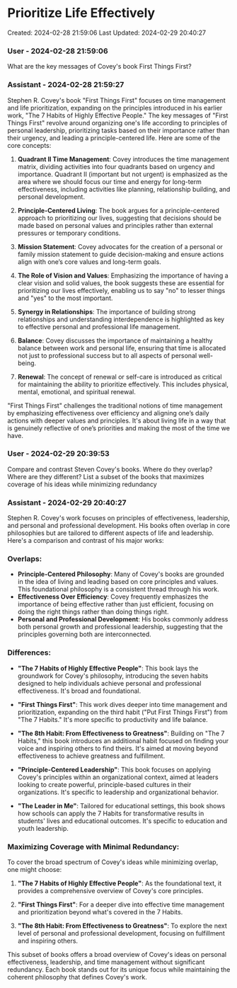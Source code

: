 # Prioritize Life Effectively

Created: 2024-02-28 21:59:06
Last Updated: 2024-02-29 20:40:27

### User - 2024-02-28 21:59:06

What are the key messages of Covey's book First Things First?

### Assistant - 2024-02-28 21:59:27

Stephen R. Covey's book "First Things First" focuses on time management and life prioritization, expanding on the principles introduced in his earlier work, "The 7 Habits of Highly Effective People." The key messages of "First Things First" revolve around organizing one's life according to principles of personal leadership, prioritizing tasks based on their importance rather than their urgency, and leading a principle-centered life. Here are some of the core concepts:

1. **Quadrant II Time Management**: Covey introduces the time management matrix, dividing activities into four quadrants based on urgency and importance. Quadrant II (important but not urgent) is emphasized as the area where we should focus our time and energy for long-term effectiveness, including activities like planning, relationship building, and personal development.

2. **Principle-Centered Living**: The book argues for a principle-centered approach to prioritizing our lives, suggesting that decisions should be made based on personal values and principles rather than external pressures or temporary conditions.

3. **Mission Statement**: Covey advocates for the creation of a personal or family mission statement to guide decision-making and ensure actions align with one’s core values and long-term goals.

4. **The Role of Vision and Values**: Emphasizing the importance of having a clear vision and solid values, the book suggests these are essential for prioritizing our lives effectively, enabling us to say "no" to lesser things and "yes" to the most important.

5. **Synergy in Relationships**: The importance of building strong relationships and understanding interdependence is highlighted as key to effective personal and professional life management.

6. **Balance**: Covey discusses the importance of maintaining a healthy balance between work and personal life, ensuring that time is allocated not just to professional success but to all aspects of personal well-being.

7. **Renewal**: The concept of renewal or self-care is introduced as critical for maintaining the ability to prioritize effectively. This includes physical, mental, emotional, and spiritual renewal.

"First Things First" challenges the traditional notions of time management by emphasizing effectiveness over efficiency and aligning one’s daily actions with deeper values and principles. It's about living life in a way that is genuinely reflective of one’s priorities and making the most of the time we have.

### User - 2024-02-29 20:39:53

Compare and contrast Steven Covey's books. Where do they overlap? Where are they different? List a subset of the books that maximizes coverage of his ideas while minimizing redundancy 

### Assistant - 2024-02-29 20:40:27

Stephen R. Covey's work focuses on principles of effectiveness, leadership, and personal and professional development. His books often overlap in core philosophies but are tailored to different aspects of life and leadership. Here's a comparison and contrast of his major works:

### Overlaps:

- **Principle-Centered Philosophy**: Many of Covey's books are grounded in the idea of living and leading based on core principles and values. This foundational philosophy is a consistent thread through his work.
- **Effectiveness Over Efficiency**: Covey frequently emphasizes the importance of being effective rather than just efficient, focusing on doing the right things rather than doing things right.
- **Personal and Professional Development**: His books commonly address both personal growth and professional leadership, suggesting that the principles governing both are interconnected.

### Differences:

- **"The 7 Habits of Highly Effective People"**: This book lays the groundwork for Covey's philosophy, introducing the seven habits designed to help individuals achieve personal and professional effectiveness. It's broad and foundational.
  
- **"First Things First"**: This work dives deeper into time management and prioritization, expanding on the third habit ("Put First Things First") from "The 7 Habits." It's more specific to productivity and life balance.

- **"The 8th Habit: From Effectiveness to Greatness"**: Building on "The 7 Habits," this book introduces an additional habit focused on finding your voice and inspiring others to find theirs. It's aimed at moving beyond effectiveness to achieve greatness and fulfillment.

- **"Principle-Centered Leadership"**: This book focuses on applying Covey's principles within an organizational context, aimed at leaders looking to create powerful, principle-based cultures in their organizations. It's specific to leadership and organizational behavior.

- **"The Leader in Me"**: Tailored for educational settings, this book shows how schools can apply the 7 Habits for transformative results in students' lives and educational outcomes. It's specific to education and youth leadership.

### Maximizing Coverage with Minimal Redundancy:

To cover the broad spectrum of Covey's ideas while minimizing overlap, one might choose:

1. **"The 7 Habits of Highly Effective People"**: As the foundational text, it provides a comprehensive overview of Covey's core principles.
  
2. **"First Things First"**: For a deeper dive into effective time management and prioritization beyond what's covered in the 7 Habits.

3. **"The 8th Habit: From Effectiveness to Greatness"**: To explore the next level of personal and professional development, focusing on fulfillment and inspiring others.

This subset of books offers a broad overview of Covey's ideas on personal effectiveness, leadership, and time management without significant redundancy. Each book stands out for its unique focus while maintaining the coherent philosophy that defines Covey's work.

